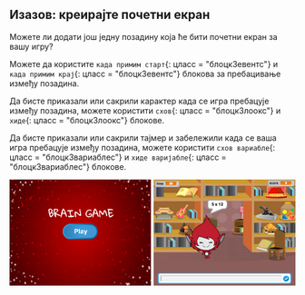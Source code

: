 ## Изазов: креирајте почетни екран

Можете ли додати још једну позадину која ће бити почетни екран за вашу игру?

Можете да користите `када примим старт`{: цласс = "блоцк3евентс"} и `када примим крај`{: цласс = "блоцк3евентс"} блокова за пребацивање између позадина.

Да бисте приказали или сакрили карактер када се игра пребацује између позадина, можете користити `схов`{: цласс = "блоцк3лоокс"} и `хиде`{: цласс = "блоцк3лоокс"} блокове.

Да бисте приказали или сакрили тајмер и забележили када се ваша игра пребацује између позадина, можете користити `схов вариабле`{: цласс = "блоцк3вариаблес"} и `хиде варијабле`{: цласс = "блоцк3вариаблес"} блокове.

![Почетни екран](images/brain-startscreen.png)